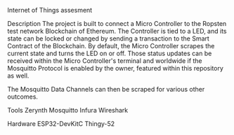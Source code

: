 Internet of Things assesment


Description
The project is built to connect a Micro Controller to the Ropsten test network Blockchain of Ethereum. The Controller is tied to a LED, and its state can be locked or changed by sending a transaction to the Smart Contract of the Blockchain. By default, the Micro Controller scrapes the current state and turns the LED on or off. Those status updates can be received within the Micro Controller's terminal and worldwide if the Mosquitto Protocol is enabled by the owner, featured within this repository as well.

The Mosquitto Data Channels can then be scraped for various other outcomes.


Tools
Zerynth
Mosquitto
Infura
Wireshark

Hardware
ESP32-DevKitC
Thingy-52

